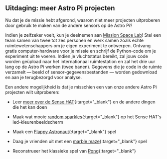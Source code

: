 ## Uitdaging: meer Astro Pi projecten

Nu dat je de missie hebt afgerond, waarom niet meer projecten uitproberen door gebruik te maken van de andere sensors op de Astro Pi?

Indien je zelfzeker voelt, kun je deelnemen aan [Mission Space Lab](https://astro-pi.org/missions/space-lab/)! Stel een team samen van twee tot zes personen en werk samen zoals echte ruimtewetenschappers om je eigen experiment te ontwerpen. Ontvang gratis computer-hardware voor je missie en schrijf de Python-code om je experiment uit te voeren. Indien je vluchtstatus bereikt, zal jouw code worden geüpload naar het internationaal ruimtestation en zal het drie uur lang op de Astro Pi werken (twee banen). Gegevens die je code in de ruimte verzamelt — beeld of sensor-gegevensbestanden — worden gedownload en aan je terugbezorgd voor analyse.

Een andere mogelijkheid is dat je misschien een van onze andere Astro Pi projecten wilt uitproberen:

+ Leer [meer over de Sense HAT](https://projects.raspberrypi.org/vls-BE/projects/getting-started-with-the-sense-hat){:target="_blank"} en de andere dingen die het kan doen

+ Maak wat mooie [random sparkles](https://projects.raspberrypi.org/vls-BE/projects/sense-hat-random-sparkles){:target="_blank"} op het Sense HAT's led-kleurenbeeldscherm

+ Maak een [Flappy Astronaut](https://projects.raspberrypi.org/vls-BE/projects/flappy-astronaut){:target="_blank"} spel

+ Daag je vrienden uit met een [marble maze](https://projects.raspberrypi.org/vls-BE/projects/sense-hat-marble-maze){:target="_blank"} spel

+ Reconstrueer het klassieke spel van [Pong](https://projects.raspberrypi.org/vls-BE/projects/sense-hat-pong){:target="_blank"}
